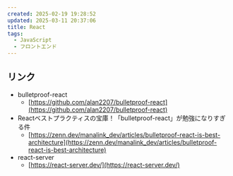 ```yaml
---
created: 2025-02-19 19:28:52
updated: 2025-03-11 20:37:06
title: React
tags:
  - JavaScript
  - フロントエンド
---
```

## リンク
- bulletproof-react
	- [https://github.com/alan2207/bulletproof-react](https://github.com/alan2207/bulletproof-react)
- Reactベストプラクティスの宝庫！「bulletproof-react」が勉強になりすぎる件
	- [https://zenn.dev/manalink_dev/articles/bulletproof-react-is-best-architecture](https://zenn.dev/manalink_dev/articles/bulletproof-react-is-best-architecture)
- react-server
	- [https://react-server.dev/](https://react-server.dev/)